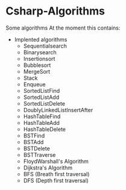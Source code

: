 # Csharp-Algorithms
Some algorithms 
At the moment this contains:

- Implented algorithms
    - Sequentialsearch 
    - Binarysearch 
    - Insertionsort 
    - Bubblesort
    - MergeSort
    - Stack
    - Enqueue
    - SortedListFind
    - SortedListAdd
    - SortedListDelete
    - DoublyLinkedListInsertAfter
    - HashTableFind
    - HashTableAdd
    - HashTableDelete
    - BSTFind
    - BSTAdd
    - BSTDelete
    - BSTTraverse
    - FloydWarshall's Algorithm
    - Dijkstra's Algorithm
    - BFS (Breath first traversal)
    - DFS (Depth first traversal)

